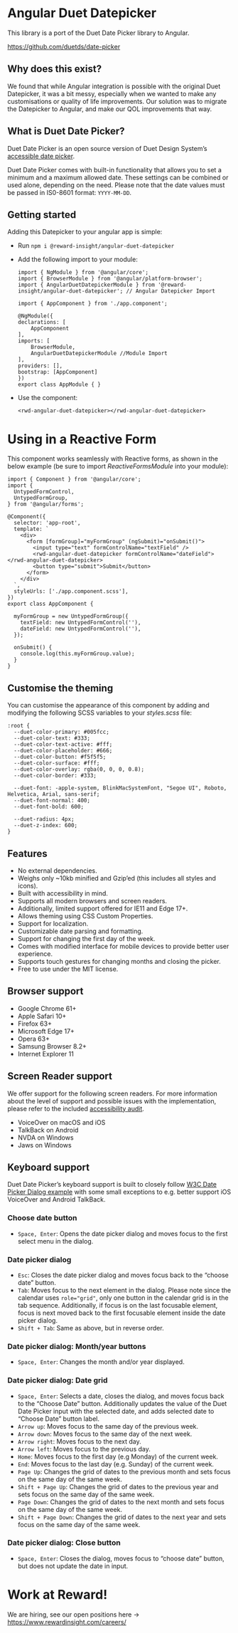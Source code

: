 # Angular Duet Datepicker

This library is a port of the Duet Date Picker library to Angular.

https://github.com/duetds/date-picker


## Why does this exist?

We found that while Angular integration is possible with the original Duet Datepicker, it was a bit messy, especially when we wanted to make any customisations or quality of life improvements. Our solution was to migrate the Datepicker to Angular, and make our QOL improvements that way.

## What is Duet Date Picker?

Duet Date Picker is an open source version of Duet Design System’s [accessible date picker](https://www.duetds.com/components/date-picker/).

Duet Date Picker comes with built-in functionality that allows you to set a minimum and a maximum allowed date. These settings can be combined or used alone, depending on the need. Please note that the date values must be passed in IS0-8601 format: `YYYY-MM-DD`.

## Getting started

Adding this Datepicker to your angular app is simple:

* Run `npm i @reward-insight/angular-duet-datepicker`
* Add the following import to your module:

      import { NgModule } from '@angular/core';
      import { BrowserModule } from '@angular/platform-browser';
      import { AngularDuetDatepickerModule } from '@reward-insight/angular-duet-datepicker'; // Angular Datepicker Import

      import { AppComponent } from './app.component';

      @NgModule({
      declarations: [
          AppComponent
      ],
      imports: [
          BrowserModule,
          AngularDuetDatepickerModule //Module Import
      ],
      providers: [],
      bootstrap: [AppComponent]
      })
      export class AppModule { }

* Use the component:

      <rwd-angular-duet-datepicker></rwd-angular-duet-datepicker>

# Using in a Reactive Form

This component works seamlessly with Reactive forms, as shown in the below example (be sure to import *ReactiveFormsModule* into your module):

    import { Component } from '@angular/core';
    import {
      UntypedFormControl,
      UntypedFormGroup,
    } from '@angular/forms';

    @Component({
      selector: 'app-root',
      template: `
        <div>
          <form [formGroup]="myFormGroup" (ngSubmit)="onSubmit()">
            <input type="text" formControlName="textField" />
            <rwd-angular-duet-datepicker formControlName="dateField"></rwd-angular-duet-datepicker>
            <button type="submit">Submit</button>
          </form>
        </div>
      `,
      styleUrls: ['./app.component.scss'],
    })
    export class AppComponent {

      myFormGroup = new UntypedFormGroup({
        textField: new UntypedFormControl(''),
        dateField: new UntypedFormControl(''),
      });

      onSubmit() {
        console.log(this.myFormGroup.value);
      }
    }

## Customise the theming

You can customise the appearance of this component by adding and modifying the following SCSS variables to your *styles.scss* file:

    :root {
      --duet-color-primary: #005fcc;
      --duet-color-text: #333;
      --duet-color-text-active: #fff;
      --duet-color-placeholder: #666;
      --duet-color-button: #f5f5f5;
      --duet-color-surface: #fff;
      --duet-color-overlay: rgba(0, 0, 0, 0.8);
      --duet-color-border: #333;

      --duet-font: -apple-system, BlinkMacSystemFont, "Segoe UI", Roboto, Helvetica, Arial, sans-serif;
      --duet-font-normal: 400;
      --duet-font-bold: 600;

      --duet-radius: 4px;
      --duet-z-index: 600;
    }

## Features

- No external dependencies.
- Weighs only ~10kb minified and Gzip’ed (this includes all styles and icons).
- Built with accessibility in mind.
- Supports all modern browsers and screen readers.
- Additionally, limited support offered for IE11 and Edge 17+.
- Allows theming using CSS Custom Properties.
- Support for localization.
- Customizable date parsing and formatting.
- Support for changing the first day of the week.
- Comes with modified interface for mobile devices to provide better user experience.
- Supports touch gestures for changing months and closing the picker.
- Free to use under the MIT license.

## Browser support

- Google Chrome 61+
- Apple Safari 10+
- Firefox 63+
- Microsoft Edge 17+
- Opera 63+
- Samsung Browser 8.2+
- Internet Explorer 11

## Screen Reader support

We offer support for the following screen readers. For more information about the level of support and possible issues with the implementation, please refer to the included [accessibility audit](https://github.com/duetds/date-picker/blob/master/accessibility-audit.pdf).

- VoiceOver on macOS and iOS
- TalkBack on Android
- NVDA on Windows
- Jaws on Windows

## Keyboard support

Duet Date Picker’s keyboard support is built to closely follow [W3C Date Picker Dialog example](https://www.w3.org/TR/wai-aria-practices/examples/dialog-modal/datepicker-dialog.html) with some small exceptions to e.g. better support iOS VoiceOver and Android TalkBack.

### Choose date button

- `Space, Enter`: Opens the date picker dialog and moves focus to the first select menu in the dialog.

### Date picker dialog

- `Esc`: Closes the date picker dialog and moves focus back to the “choose date” button.
- `Tab`: Moves focus to the next element in the dialog. Please note since the calendar uses `role="grid"`, only one button in the calendar grid is in the tab sequence. Additionally, if focus is on the last focusable element, focus is next moved back to the first focusable element inside the date picker dialog.
- `Shift + Tab`: Same as above, but in reverse order.

### Date picker dialog: Month/year buttons

- `Space, Enter`: Changes the month and/or year displayed.

### Date picker dialog: Date grid

- `Space, Enter`: Selects a date, closes the dialog, and moves focus back to the “Choose Date” button. Additionally updates the value of the Duet Date Picker input with the selected date, and adds selected date to “Choose Date” button label.
- `Arrow up`: Moves focus to the same day of the previous week.
- `Arrow down`: Moves focus to the same day of the next week.
- `Arrow right`: Moves focus to the next day.
- `Arrow left`: Moves focus to the previous day.
- `Home`: Moves focus to the first day (e.g Monday) of the current week.
- `End`: Moves focus to the last day (e.g. Sunday) of the current week.
- `Page Up`: Changes the grid of dates to the previous month and sets focus on the same day of the same week.
- `Shift + Page Up`: Changes the grid of dates to the previous year and sets focus on the same day of the same week.
- `Page Down`: Changes the grid of dates to the next month and sets focus on the same day of the same week.
- `Shift + Page Down`: Changes the grid of dates to the next year and sets focus on the same day of the same week.

### Date picker dialog: Close button

- `Space, Enter`:  Closes the dialog, moves focus to “choose date” button, but does not update the date in input.

# Work at Reward!

We are hiring, see our open positions here -> https://www.rewardinsight.com/careers/
